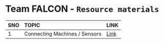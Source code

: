 # Team FALCON - `Resource materials`

|   SNO	|   TOPIC	|   LINK	|
|:---	|:---	|:---	|
|   1	|   Connecting Machines / Sensors	|   [Link](./docs/ConnectingMachines/index.md)	|